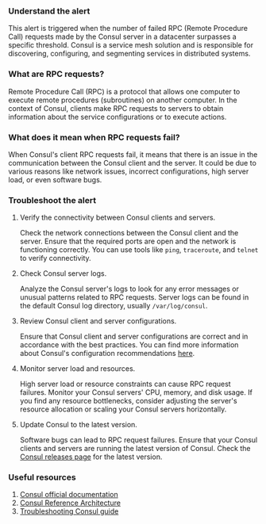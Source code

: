 ### Understand the alert

This alert is triggered when the number of failed RPC (Remote Procedure Call) requests made by the Consul server in a datacenter surpasses a specific threshold. Consul is a service mesh solution and is responsible for discovering, configuring, and segmenting services in distributed systems.

### What are RPC requests?

Remote Procedure Call (RPC) is a protocol that allows one computer to execute remote procedures (subroutines) on another computer. In the context of Consul, clients make RPC requests to servers to obtain information about the service configurations or to execute actions.

### What does it mean when RPC requests fail?

When Consul's client RPC requests fail, it means that there is an issue in the communication between the Consul client and the server. It could be due to various reasons like network issues, incorrect configurations, high server load, or even software bugs.

### Troubleshoot the alert

1. Verify the connectivity between Consul clients and servers.

   Check the network connections between the Consul client and the server. Ensure that the required ports are open and the network is functioning correctly. You can use tools like `ping`, `traceroute`, and `telnet` to verify connectivity.

2. Check Consul server logs.

   Analyze the Consul server's logs to look for any error messages or unusual patterns related to RPC requests. Server logs can be found in the default Consul log directory, usually `/var/log/consul`.

3. Review Consul client and server configurations.

   Ensure that Consul client and server configurations are correct and in accordance with the best practices. You can find more information about Consul's configuration recommendations [here](https://learn.hashicorp.com/tutorials/consul/reference-architecture?in=consul/production-deploy).

4. Monitor server load and resources.

   High server load or resource constraints can cause RPC request failures. Monitor your Consul servers' CPU, memory, and disk usage. If you find any resource bottlenecks, consider adjusting the server's resource allocation or scaling your Consul servers horizontally.

5. Update Consul to the latest version.

   Software bugs can lead to RPC request failures. Ensure that your Consul clients and servers are running the latest version of Consul. Check the [Consul releases page](https://github.com/hashicorp/consul/releases) for the latest version.

### Useful resources

1. [Consul official documentation](https://www.consul.io/docs)
2. [Consul Reference Architecture](https://learn.hashicorp.com/tutorials/consul/reference-architecture?in=consul/production-deploy)
3. [Troubleshooting Consul guide](https://developer.hashicorp.com/consul/tutorials/datacenter-operations/troubleshooting)
